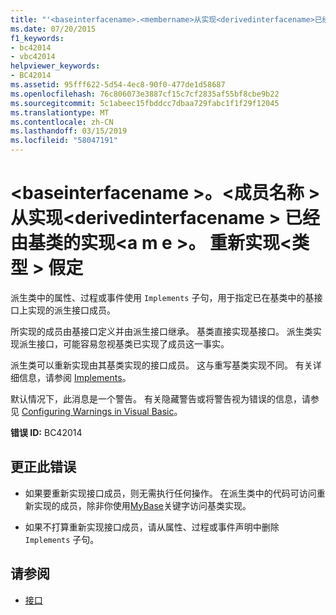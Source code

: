 ```yaml
---
title: "'<baseinterfacename>.<membername>从实现<derivedinterfacename>已经由基类实现<baseclassname>。 重新实现<type>假定"
ms.date: 07/20/2015
f1_keywords:
- bc42014
- vbc42014
helpviewer_keywords:
- BC42014
ms.assetid: 95fff622-5d54-4ec8-90f0-477de1d58687
ms.openlocfilehash: 76c806073e3887cf15c7cf2835af55bf8cbe9b22
ms.sourcegitcommit: 5c1abeec15fbddcc7dbaa729fabc1f1f29f12045
ms.translationtype: MT
ms.contentlocale: zh-CN
ms.lasthandoff: 03/15/2019
ms.locfileid: "58047191"
---
```

# <a name="baseinterfacenamemembername-from-implements-derivedinterfacename-is-already-implemented-by-the-base-class-baseclassname-re-implementation-of-type-assumed"></a>\<baseinterfacename >。\<成员名称 > 从实现\<derivedinterfacename > 已经由基类的实现\<a m e >。 重新实现\<类型 > 假定
派生类中的属性、过程或事件使用 `Implements` 子句，用于指定已在基类中的基接口上实现的派生接口成员。  
  
 所实现的成员由基接口定义并由派生接口继承。 基类直接实现基接口。 派生类实现派生接口，可能容易忽视基类已实现了成员这一事实。  
  
 派生类可以重新实现由其基类实现的接口成员。 这与重写基类实现不同。 有关详细信息，请参阅 [Implements](../../visual-basic/language-reference/statements/implements-clause.md)。  
  
 默认情况下，此消息是一个警告。 有关隐藏警告或将警告视为错误的信息，请参见 [Configuring Warnings in Visual Basic](/visualstudio/ide/configuring-warnings-in-visual-basic)。  
  
 **错误 ID:** BC42014  
  
## <a name="to-correct-this-error"></a>更正此错误  
  
-   如果要重新实现接口成员，则无需执行任何操作。 在派生类中的代码可访问重新实现的成员，除非你使用[MyBase](~/docs/visual-basic/programming-guide/program-structure/me-my-mybase-and-myclass.md#mybase)关键字访问基类实现。  
  
-   如果不打算重新实现接口成员，请从属性、过程或事件声明中删除 `Implements` 子句。  
  
## <a name="see-also"></a>请参阅

- [接口](../../visual-basic/programming-guide/language-features/interfaces/index.md)
